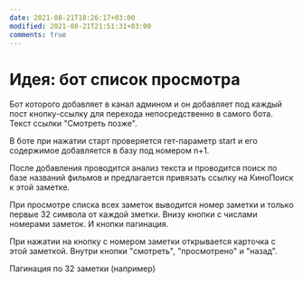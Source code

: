 ```yaml
---
date: 2021-08-21T18:26:17+03:00
modified: 2021-08-21T21:51:31+03:00
comments: true
---
```


# Идея: бот список просмотра

Бот которого добавляет в канал админом и он добавляет под каждый пост кнопку-ссылку для перехода непосредственно в самого бота. Текст ссылки "Смотреть позже".

В боте при нажатии старт проверяется гет-параметр start и его содержимое добавляется в базу под номером n+1. 

После добавления проводится анализ текста и проводится поиск по базе названий фильмов и предлагается привязать ссылку на КиноПоиск к этой заметке.

При просмотре списка всех заметок выводится номер заметки и только первые 32 символа от каждой зметки. 
Внизу кнопки с числами номерами заметок. И кнопки пагинация.

При нажатии на кнопку с номером заметки открывается карточка с этой заметкой. Внутри кнопки "смотреть", "просмотрено" и "назад". 

Пагинация по 32 заметки (например)
